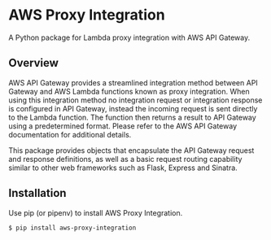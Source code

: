 # AWS Proxy Integration

A Python package for Lambda proxy integration with AWS API Gateway.

## Overview

AWS API Gateway provides a streamlined integration method between API Gateway and AWS Lambda functions known as proxy integration. When using this integration method no integration request or integration response is configured in API Gateway, instead the incoming request is sent directly to the Lambda function. The function then returns a result to API Gateway using a predetermined format. Please refer to the AWS API Gateway documentation for additional details.

This package provides objects that encapsulate the API Gateway request and response definitions, as well as a basic request routing capability similar to other web frameworks such as Flask, Express and Sinatra.

## Installation

Use pip (or pipenv) to install AWS Proxy Integration.

```
$ pip install aws-proxy-integration
```
